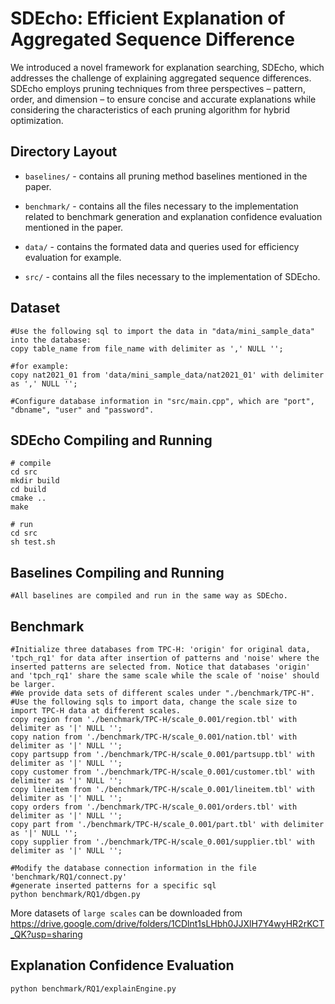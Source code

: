 # SDEcho: Efficient Explanation of Aggregated Sequence Difference 

We introduced a novel framework for explanation searching, SDEcho, which addresses the challenge of explaining aggregated sequence differences. SDEcho employs pruning techniques from three perspectives – pattern, order, and dimension – to ensure concise and accurate explanations while considering the characteristics of each pruning algorithm for hybrid optimization. 

## Directory Layout

- `baselines/` - contains all pruning method baselines mentioned in the paper.

- `benchmark/` - contains all the files necessary to the implementation related to benchmark generation and explanation confidence evaluation mentioned in the paper.

- `data/` - contains the formated data and queries used for efficiency evaluation for example.

- `src/` - contains all the files necessary to the implementation of SDEcho.

## Dataset
```
#Use the following sql to import the data in "data/mini_sample_data" into the database:
copy table_name from file_name with delimiter as ',' NULL ''; 

#for example:
copy nat2021_01 from 'data/mini_sample_data/nat2021_01' with delimiter as ',' NULL ''; 

#Configure database information in "src/main.cpp", which are "port", "dbname", "user" and "password".

```


## SDEcho Compiling and Running

```
# compile
cd src
mkdir build
cd build
cmake ..
make

# run
cd src
sh test.sh

```

## Baselines Compiling and Running
```
#All baselines are compiled and run in the same way as SDEcho.

```


## Benchmark
```
#Initialize three databases from TPC-H: 'origin' for original data, 'tpch_rq1' for data after insertion of patterns and 'noise' where the inserted patterns are selected from. Notice that databases 'origin' and 'tpch_rq1' share the same scale while the scale of 'noise' should be larger. 
#We provide data sets of different scales under "./benchmark/TPC-H".
#Use the following sqls to import data, change the scale size to import TPC-H data at different scales. 
copy region from './benchmark/TPC-H/scale_0.001/region.tbl' with delimiter as '|' NULL '';
copy nation from './benchmark/TPC-H/scale_0.001/nation.tbl' with delimiter as '|' NULL '';
copy partsupp from './benchmark/TPC-H/scale_0.001/partsupp.tbl' with delimiter as '|' NULL '';
copy customer from './benchmark/TPC-H/scale_0.001/customer.tbl' with delimiter as '|' NULL '';
copy lineitem from './benchmark/TPC-H/scale_0.001/lineitem.tbl' with delimiter as '|' NULL '';
copy orders from './benchmark/TPC-H/scale_0.001/orders.tbl' with delimiter as '|' NULL '';
copy part from './benchmark/TPC-H/scale_0.001/part.tbl' with delimiter as '|' NULL '';
copy supplier from './benchmark/TPC-H/scale_0.001/supplier.tbl' with delimiter as '|' NULL ''; 

```
```
#Modify the database connection information in the file 'benchmark/RQ1/connect.py'
#generate inserted patterns for a specific sql
python benchmark/RQ1/dbgen.py

```

More datasets of `large scales` can be downloaded from https://drive.google.com/drive/folders/1CDlnt1sLHbh0JJXlH7Y4wyHR2rKCT_QK?usp=sharing


## Explanation Confidence Evaluation

```
python benchmark/RQ1/explainEngine.py

```


